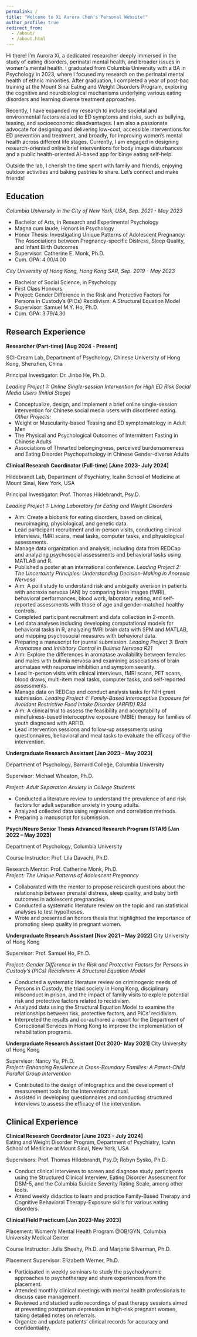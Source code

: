 ```yaml
---
permalink: /
title: "Welcome to Xi Aurora Chen's Personal Website!"
author_profile: true
redirect_from: 
  - /about/
  - /about.html
---
```


Hi there! I’m Aurora Xi, a dedicated researcher deeply immersed in the study of eating disorders, perinatal mental health, and broader issues in women's mental health. I graduated from Columbia University with a BA in Psychology in 2023, where I focused my research on the perinatal mental health of ethnic minorities. After graduation, I completed a year of post-bac training at the Mount Sinai Eating and Weight Disorders Program, exploring the cognitive and neurobiological mechanisms underlying various eating disorders and learning diverse treatment approaches.

Recently, I have expanded my research to include societal and environmental factors related to ED symptoms and risks, such as bullying, teasing, and socioeconomic disadvantages. I am also a passionate advocate for designing and delivering low-cost, accessible interventions for ED prevention and treatment, and broadly, for improving women’s mental health across different life stages. Currently, I am engaged in designing research-oriented online brief interventions for body image disturbances and a public health-oriented AI-based app for binge eating self-help.

Outside the lab, I cherish the time spent with family and friends, enjoying outdoor activities and baking pastries to share. Let’s connect and make friends!

Education
------
*Columbia University in the City of New York, USA, Sep. 2021 - May 2023*
- Bachelor of Arts, in Research and Experimental Psychology
- Magna cum laude, Honors in Psychology
- Honor Thesis: Investigating Unique Patterns of Adolescent Pregnancy: The Associations between Pregnancy-specific Distress, Sleep Quality, and Infant Birth Outcomes
- Supervisor: Catherine E. Monk, Ph.D. 
- Cum. GPA: 4.00/4.00

*City University of Hong Kong, Hong Kong SAR, Sep. 2019 - May 2023*
- Bachelor of Social Science, in Psychology
- First Class Honours
- Project: Gender Difference in the Risk and Protective Factors for Persons in Custody’s (PICs) Recidivism: A Structural Equation Model
- Supervisor: Samuel M.Y. Ho, Ph.D. 
- Cum. GPA: 3.79/4.30


Research Experience
------
**Researcher (Part-time) [Aug 2024 - Present]**

SCI-Cream Lab, Department of Psychology, Chinese University of Hong Kong, Shenzhen, China

Principal Investigator: Dr. Jinbo He, Ph.D.  

*Leading Project 1: Online Single-session Intervention for High ED Risk Social Media Users (Initial Stage)*
- Conceptualize, design, and implement a brief online single-session intervention for Chinese social media users with disordered eating. 
*Other Projects:* 
- Weight or Muscularity-based Teasing and ED symptomatology in Adult Men
- The Physical and Psychological Outcomes of Intermittent Fasting in Chinese Adults 
- Associations of Thwarted belongingness, perceived burdensomeness and Eating Disorder Psychopathology in Chinese Gender-diverse Adults 

**Clinical Research Coordinator (Full-time) [June 2023- July 2024]**

Hildebrandt Lab, Department of Psychiatry, Icahn School of Medicine at Mount Sinai, New York, USA

Principal Investigator: Prof. Thomas Hildebrandt, Psy.D.

*Leading Project 1: Living Laboratory for Eating and Weight Disorders*
- Aim: Create a biobank for eating disorders, based on clinical, neuroimaging, physiological, and genetic data.
- Lead participant recruitment and in-person visits, conducting clinical interviews, fMRI scans, meal tasks, computer tasks, and physiological assessments.
- Manage data organization and analysis, including data from REDCap and analyzing psychosocial assessments and behavioral tasks using MATLAB and R.
- Published a poster at an international conference.
*Leading Project 2: The Uncertainty Principles: Understanding Decision-Making in Anorexia Nervosa* 
- Aim: A polit study to understand risk and ambiguity aversion in patients with anorexia nervosa (AN) by comparing brain images (fMRI), behavioral performances, blood work, laboratory eating, and self-reported assessments with those of age and gender-matched healthy controls.
-	Completed participant recruitment and data collection in 2-month. 
-	Led data analyses including developing computational models for behavioral tasks in R, analyzing fMRI brain data with SPM and MATLAB, and mapping psychosocial measures with behavioral data. 
-	Preparing a manuscript for journal submission.
*Leading Project 3: Brain Aromatase and Inhibitory Control in Bulimia Nervosa R21*
- Aim: Explore the differences in aromatase availability between females and males with bulimia nervosa and examining associations of brain aromatase with response inhibition and symptom severity.
-	Lead in-person visits with clinical interviews, fMRI scans, PET scans, blood draws, multi-item meal tasks, computer tasks, and self-reported assessments.
-	Manage data on REDCap and conduct analysis tasks for NIH grant submission.
*Leading Project 4: Family-Based Interoceptive Exposure for Avoidant Restrictive Food Intake Disorder (ARFID) R34*
- Aim: A clinical trial to assess the feasibility and acceptability of mindfulness-based interoceptive exposure (MBIE) therapy for families of youth diagnosed with ARFID.
-	Lead intervention sessions and follow-up assessments using questionnaires, behavioral and meal tasks to evaluate the efficacy of the intervention.

**Undergraduate Research Assistant [Jan 2023 – May 2023]**

Department of Psychology, Barnard College, Columbia University

Supervisor: Michael Wheaton, Ph.D. 

*Project: Adult Separation Anxiety in College Students*
-	Conducted a literature review to understand the prevalence of and risk factors for adult separation anxiety in young adults.
-	Analyzed collected data using regression and correlation methods.
-	Preparing a manuscript for submission. 

**Psych/Neuro Senior Thesis Advanced Research Program (STAR) [Jan 2022 – May 2023]**

Department of Psychology, Columbia University

Course Instructor: Prof. Lila Davachi, Ph.D. 

Research Mentor: Prof. Catherine Monk, Ph.D.	
*Project: The Unique Patterns of Adolescent Pregnancy*
-	Collaborated with the mentor to propose research questions about the relationship between prenatal distress, sleep quality, and baby birth outcomes in adolescent pregnancies.
-	Conducted a systematic literature review on the topic and ran statistical analyses to test hypotheses. 
-	Wrote and presented an honors thesis that highlighted the importance of promoting sleep quality in pregnant women.

**Undergraduate Research Assistant [Nov 2021 – May 2022]**
City University of Hong Kong

Supervisor: Prof. Samuel Ho, Ph.D.	

*Project: Gender Difference in the Risk and Protective Factors for Persons in Custody’s (PICs) Recidivism: A Structural Equation Model*
-	Conducted a systematic literature review on criminogenic needs of Persons in Custody, the triad society in Hong Kong, disciplinary misconduct in prison, and the impact of family visits to explore potential risk and protective factors related to recidivism.
-	Analyzed data using the Structural Equation Model to examine the relationships between risk, protective factors, and PICs’ recidivism.
-	Interpreted the results and co-authored a report for the Department of Correctional Services in Hong Kong to improve the implementation of rehabilitation programs.

**Undergraduate Research Assistant [Oct 2020- May 2021]**
City University of Hong Kong

Supervisor: Nancy Yu, Ph.D. 	
*Project: Enhancing Resilience in Cross-Boundary Families: A Parent-Child Parallel Group Intervention*
-	Contributed to the design of infographics and the development of measurement tools for the intervention manual.
-	Assisted in developing questionnaires and conducting structured interviews to assess the efficacy of the intervention.

Clinical Experience     
------
**Clinical Research Coordinator [June 2023 – July 2024]**	
Eating and Weight Disorder Program, Department of Psychiatry, Icahn School of Medicine at Mount Sinai, New York, USA

Supervisors: Prof. Thomas Hildebrandt, Psy.D; Robyn Sysko, Ph.D.	

-	Conduct clinical interviews to screen and diagnose study participants using the Structured Clinical Interview, Eating Disorder Assessment for DSM-5, and the Columbia Suicide Severity Rating Scale, among other tools.
-	Attend weekly didactics to learn and practice Family-Based Therapy and Cognitive Behavioral Therapy-Exposure skills for various eating disorders.

**Clinical Field Practicum [Jan 2023-May 2023]**

Placement: Women’s Mental Health Program @OB/GYN, Columbia University Medical Center

Course Instructor: Julia Sheehy, Ph.D. and Marjorie Silverman, Ph.D.  

Placement Supervisor: Elizabeth Werner, Ph.D.	
-	Participated in weekly seminars to study the psychodynamic approaches to psychotherapy and share experiences from the placement.
-	Attended monthly clinical meetings with mental health professionals to discuss case management.
-	Reviewed and studied audio recordings of past therapy sessions aimed at preventing postpartum depression in high-risk pregnant women, taking detailed notes on referrals.
-	Organize and update patients’ clinical records for accuracy and confidentiality.


